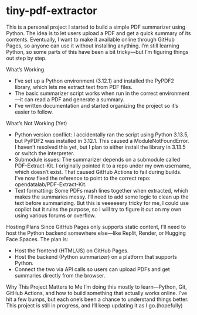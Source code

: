 # tiny-pdf-extractor
This is a personal project I started to build a simple PDF summarizer using Python. The idea is to let users upload a PDF and get a quick summary of its contents. Eventually, I want to make it available online through GitHub Pages, so anyone can use it without installing anything.
I’m still learning Python, so some parts of this have been a bit tricky—but I’m figuring things out step by step.

What’s Working
- I’ve set up a Python environment (3.12.1) and installed the PyPDF2 library, which lets me extract text from PDF files.
- The basic summarizer script works when run in the correct environment—it can read a PDF and generate a summary.
- I’ve written documentation and started organizing the project so it’s easier to follow.

What’s Not Working (Yet)
- Python version conflict: I accidentally ran the script using Python 3.13.5, but PyPDF2 was installed in 3.12.1. This caused a ModuleNotFoundError. I haven’t resolved this yet, but I plan to either install the library in 3.13.5 or switch the interpreter.
- Submodule issues: The summarizer depends on a submodule called PDF-Extract-Kit. I originally pointed it to a repo under my own username, which doesn’t exist. That caused GitHub Actions to fail during builds. I’ve now fixed the reference to point to the correct repo: opendatalab/PDF-Extract-Kit.
- Text formatting: Some PDFs mash lines together when extracted, which makes the summaries messy. I’ll need to add some logic to clean up the text before summarizing. But this is veeeeeery tricky for me, I could use copilot but it ruins the purpose, so I will try to figure it out on my own using various forums or overflow.

Hosting Plans
Since GitHub Pages only supports static content, I’ll need to host the Python backend somewhere else—like Replit, Render, or Hugging Face Spaces. The plan is:
- Host the frontend (HTML/JS) on GitHub Pages.
- Host the backend (Python summarizer) on a platform that supports Python.
- Connect the two via API calls so users can upload PDFs and get summaries directly from the browser.

Why This Project Matters to Me
I’m doing this mostly to learn—Python, Git, GitHub Actions, and how to build something that actually works online. I’ve hit a few bumps, but each one’s been a chance to understand things better. This project is still in progress, and I’ll keep updating it as I go.(hopefully)
